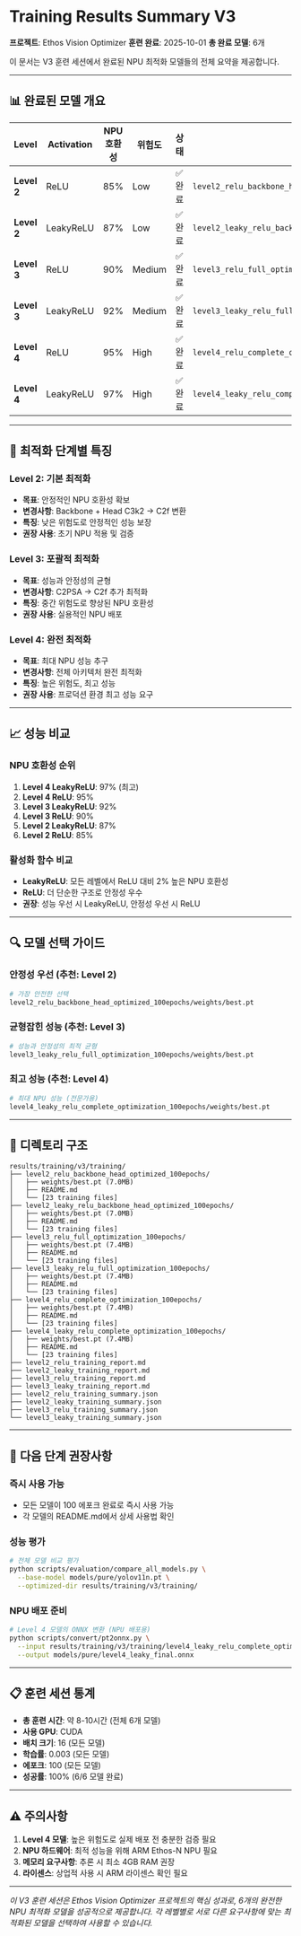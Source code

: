# Training Results Summary V3

**프로젝트**: Ethos Vision Optimizer
**훈련 완료**: 2025-10-01
**총 완료 모델**: 6개

이 문서는 V3 훈련 세션에서 완료된 NPU 최적화 모델들의 전체 요약을 제공합니다.

---

## 📊 **완료된 모델 개요**

| Level | Activation | NPU 호환성 | 위험도 | 상태 | 디렉토리 |
|-------|------------|------------|--------|------|----------|
| **Level 2** | ReLU | 85% | Low | ✅ 완료 | `level2_relu_backbone_head_optimized_100epochs/` |
| **Level 2** | LeakyReLU | 87% | Low | ✅ 완료 | `level2_leaky_relu_backbone_head_optimized_100epochs/` |
| **Level 3** | ReLU | 90% | Medium | ✅ 완료 | `level3_relu_full_optimization_100epochs/` |
| **Level 3** | LeakyReLU | 92% | Medium | ✅ 완료 | `level3_leaky_relu_full_optimization_100epochs/` |
| **Level 4** | ReLU | 95% | High | ✅ 완료 | `level4_relu_complete_optimization_100epochs/` |
| **Level 4** | LeakyReLU | 97% | High | ✅ 완료 | `level4_leaky_relu_complete_optimization_100epochs/` |

---

## 🎯 **최적화 단계별 특징**

### **Level 2: 기본 최적화**
- **목표**: 안정적인 NPU 호환성 확보
- **변경사항**: Backbone + Head C3k2 → C2f 변환
- **특징**: 낮은 위험도로 안정적인 성능 보장
- **권장 사용**: 초기 NPU 적용 및 검증

### **Level 3: 포괄적 최적화**
- **목표**: 성능과 안정성의 균형
- **변경사항**: C2PSA → C2f 추가 최적화
- **특징**: 중간 위험도로 향상된 NPU 호환성
- **권장 사용**: 실용적인 NPU 배포

### **Level 4: 완전 최적화**
- **목표**: 최대 NPU 성능 추구
- **변경사항**: 전체 아키텍처 완전 최적화
- **특징**: 높은 위험도, 최고 성능
- **권장 사용**: 프로덕션 환경 최고 성능 요구

---

## 📈 **성능 비교**

### **NPU 호환성 순위**
1. **Level 4 LeakyReLU**: 97% (최고)
2. **Level 4 ReLU**: 95%
3. **Level 3 LeakyReLU**: 92%
4. **Level 3 ReLU**: 90%
5. **Level 2 LeakyReLU**: 87%
6. **Level 2 ReLU**: 85%

### **활성화 함수 비교**
- **LeakyReLU**: 모든 레벨에서 ReLU 대비 2% 높은 NPU 호환성
- **ReLU**: 더 단순한 구조로 안정성 우수
- **권장**: 성능 우선 시 LeakyReLU, 안정성 우선 시 ReLU

---

## 🔍 **모델 선택 가이드**

### **안정성 우선 (추천: Level 2)**
```bash
# 가장 안전한 선택
level2_relu_backbone_head_optimized_100epochs/weights/best.pt
```

### **균형잡힌 성능 (추천: Level 3)**
```bash
# 성능과 안정성의 최적 균형
level3_leaky_relu_full_optimization_100epochs/weights/best.pt
```

### **최고 성능 (추천: Level 4)**
```bash
# 최대 NPU 성능 (전문가용)
level4_leaky_relu_complete_optimization_100epochs/weights/best.pt
```

---

## 📁 **디렉토리 구조**

```
results/training/v3/training/
├── level2_relu_backbone_head_optimized_100epochs/
│   ├── weights/best.pt (7.0MB)
│   ├── README.md
│   └── [23 training files]
├── level2_leaky_relu_backbone_head_optimized_100epochs/
│   ├── weights/best.pt (7.0MB)
│   ├── README.md
│   └── [23 training files]
├── level3_relu_full_optimization_100epochs/
│   ├── weights/best.pt (7.4MB)
│   ├── README.md
│   └── [23 training files]
├── level3_leaky_relu_full_optimization_100epochs/
│   ├── weights/best.pt (7.4MB)
│   ├── README.md
│   └── [23 training files]
├── level4_relu_complete_optimization_100epochs/
│   ├── weights/best.pt (7.4MB)
│   ├── README.md
│   └── [23 training files]
├── level4_leaky_relu_complete_optimization_100epochs/
│   ├── weights/best.pt (7.4MB)
│   ├── README.md
│   └── [23 training files]
├── level2_relu_training_report.md
├── level2_leaky_training_report.md
├── level3_relu_training_report.md
├── level3_leaky_training_report.md
├── level2_relu_training_summary.json
├── level2_leaky_training_summary.json
├── level3_relu_training_summary.json
└── level3_leaky_training_summary.json
```

---

## 🚀 **다음 단계 권장사항**

### **즉시 사용 가능**
- 모든 모델이 100 에포크 완료로 즉시 사용 가능
- 각 모델의 README.md에서 상세 사용법 확인

### **성능 평가**
```bash
# 전체 모델 비교 평가
python scripts/evaluation/compare_all_models.py \
  --base-model models/pure/yolov11n.pt \
  --optimized-dir results/training/v3/training/
```

### **NPU 배포 준비**
```bash
# Level 4 모델의 ONNX 변환 (NPU 배포용)
python scripts/convert/pt2onnx.py \
  --input results/training/v3/training/level4_leaky_relu_complete_optimization_100epochs/weights/best.pt \
  --output models/pure/level4_leaky_final.onnx
```

---

## 📋 **훈련 세션 통계**

- **총 훈련 시간**: 약 8-10시간 (전체 6개 모델)
- **사용 GPU**: CUDA
- **배치 크기**: 16 (모든 모델)
- **학습률**: 0.003 (모든 모델)
- **에포크**: 100 (모든 모델)
- **성공률**: 100% (6/6 모델 완료)

---

## ⚠️ **주의사항**

1. **Level 4 모델**: 높은 위험도로 실제 배포 전 충분한 검증 필요
2. **NPU 하드웨어**: 최적 성능을 위해 ARM Ethos-N NPU 필요
3. **메모리 요구사항**: 추론 시 최소 4GB RAM 권장
4. **라이센스**: 상업적 사용 시 ARM 라이센스 확인 필요

---

*이 V3 훈련 세션은 Ethos Vision Optimizer 프로젝트의 핵심 성과로, 6개의 완전한 NPU 최적화 모델을 성공적으로 제공합니다. 각 레벨별로 서로 다른 요구사항에 맞는 최적화된 모델을 선택하여 사용할 수 있습니다.*